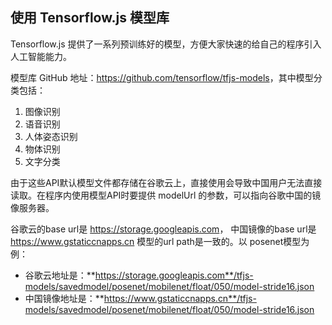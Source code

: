 ## 使用 Tensorflow.js 模型库

Tensorflow.js 提供了一系列预训练好的模型，方便大家快速的给自己的程序引入人工智能能力。

模型库 GitHub 地址：<https://github.com/tensorflow/tfjs-models>，其中模型分类包括：

1. 图像识别
1. 语音识别
1. 人体姿态识别
1. 物体识别
1. 文字分类

由于这些API默认模型文件都存储在谷歌云上，直接使用会导致中国用户无法直接读取。在程序内使用模型API时要提供 modelUrl 的参数，可以指向谷歌中国的镜像服务器。

谷歌云的base url是 <https://storage.googleapis.com>， 中国镜像的base url是 <https://www.gstaticcnapps.cn> 模型的url path是一致的。以 posenet模型为例：

- 谷歌云地址是：**https://storage.googleapis.com**/tfjs-models/savedmodel/posenet/mobilenet/float/050/model-stride16.json
- 中国镜像地址是：**https://www.gstaticcnapps.cn**/tfjs-models/savedmodel/posenet/mobilenet/float/050/model-stride16.json
